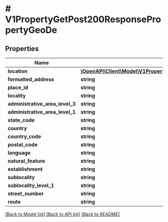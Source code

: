 # # V1PropertyGetPost200ResponsePropertyGeoDe

## Properties

Name | Type | Description | Notes
------------ | ------------- | ------------- | -------------
**location** | [**\OpenAPI\Client\Model\V1PropertyGetPost200ResponsePropertyGeoDeLocation**](V1PropertyGetPost200ResponsePropertyGeoDeLocation.md) |  | [optional]
**formatted_address** | **string** |  | [optional]
**place_id** | **string** |  | [optional]
**locality** | **string** |  | [optional]
**administrative_area_level_3** | **string** |  | [optional]
**administrative_area_level_1** | **string** |  | [optional]
**state_code** | **string** |  | [optional]
**country** | **string** |  | [optional]
**country_code** | **string** |  | [optional]
**postal_code** | **string** |  | [optional]
**language** | **string** |  | [optional]
**natural_feature** | **string** |  | [optional]
**establishment** | **string** |  | [optional]
**sublocality** | **string** |  | [optional]
**sublocality_level_1** | **string** |  | [optional]
**street_number** | **string** |  | [optional]
**route** | **string** |  | [optional]

[[Back to Model list]](../../README.md#models) [[Back to API list]](../../README.md#endpoints) [[Back to README]](../../README.md)
